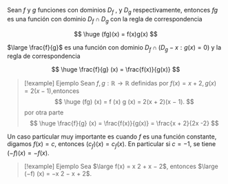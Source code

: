 Sean $f$ y $g$ funciones con dominios $D_f$ , y $D_g$ respectivamente, entonces $fg$ es una función con dominio $D_f ∩ D_g$ con la regla de correspondencia

$$
\huge (fg)(x) = f(x)g(x)
$$

$\large \frac{f}{g}$ es una función con dominio $D_f ∩ (D_g − {x : g(x) = 0})$ y la regla de correspondencia

$$
\huge \frac{f}{g} (x) = \frac{f(x)}{g(x)}
$$

> [!example] Ejemplo
> Sean $f, g : \mathbb{R} → \mathbb{R}$ definidas por $f(x) = x + 2, g(x) = 2 (x − 1)$,entonces
> $$
> \huge (fg) (x) = f (x) g (x) = 2(x + 2)(x − 1).
> $$
> por otra parte
> $$
> \huge \frac{f}{g} (x) = \frac{f(x)}{g(x)} = \frac{x + 2}{2x -2}
> $$

Un caso particular muy importante es cuando $f$ es una función constante, digamos $f(x) = c$, entonces $(c_f) (x) = c_f (x)$. En particular si $c = −1$, se tiene $(−f) (x) = −f (x)$.

> [!example] Ejemplo
> Sea $\large f(x) = x 2 + x − 2$, entonces $\large (−f) (x) = −x 2 − x + 2$.

